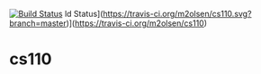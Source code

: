 [![Build Status](https://travis-ci.org/m2olsen/cs110.svg?branch=master)](https://travis-ci.org/m2olsen/cs110)
ld Status](https://travis-ci.org/m2olsen/cs110.svg?branch=master)](https://travis-ci.org/m2olsen/cs110)
# cs110
